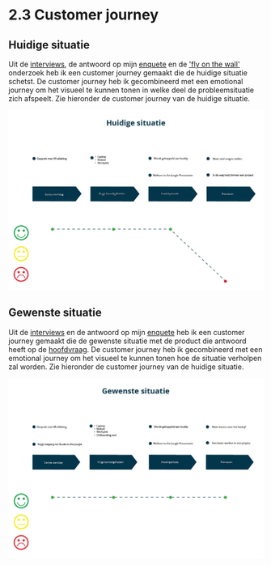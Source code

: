 # 2.3 Customer journey

## Huidige situatie

Uit de [interviews](../onderzoek-methodes/interviews/), de antwoord op mijn [enquete](../onderzoek-methodes/surveys/survey-working-at-jungle-minds.md) en de ['fly on the wall'](../onderzoek-methodes/6.3-fly-on-the-wall.md) onderzoek heb ik een customer journey gemaakt die de huidige situatie schetst. De customer journey heb ik gecombineerd met een emotional journey om het visueel te kunnen tonen in welke deel de probleemsituatie zich afspeelt. Zie hieronder de customer journey van de huidige situatie.

![Afbeelding 10: De probleemsituatie speelt zich af in de laatste fase, namelijk prestaties.](../.gitbook/assets/customer-journey%20%281%29.jpg)



## Gewenste situatie

Uit de [interviews](../onderzoek-methodes/interviews/) en de antwoord op mijn [enquete](../onderzoek-methodes/surveys/survey-working-at-jungle-minds.md) heb ik een customer journey gemaakt die de gewenste situatie met de product die antwoord heeft op de [hoofdvraag](../1.-introductie/onderzoeksvragen.md#hoofdvraag). De customer journey heb ik gecombineerd met een emotional journey om het visueel te kunnen tonen hoe de situatie verholpen zal worden. Zie hieronder de customer journey van de huidige situatie.

![Afbeelding 11: Door middel van het eindproduct zullen de eindprestaties verbeterd worden.](../.gitbook/assets/customer-journey2.jpg)



